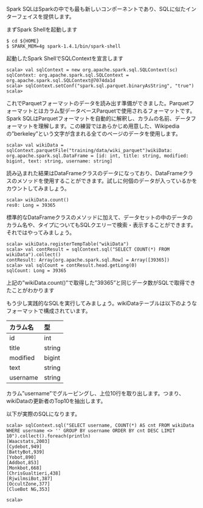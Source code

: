 
Spark SQLはSparkの中でも最も新しいコンポーネントであり、SQLに似たインターフェイスを提供します。

まずSpark Shellを起動します

```
$ cd ${HOME}
$ SPARK_MEM=4g spark-1.4.1/bin/spark-shell
```

起動したSpark ShellでSQLContextを宣言します

```
scala> val sqlContext = new org.apache.spark.sql.SQLContext(sc)
sqlContext: org.apache.spark.sql.SQLContext = org.apache.spark.sql.SQLContext@7074da1d
scala> sqlContext.setConf("spark.sql.parquet.binaryAsString", "true")
scala> 
```

これでParquetフォーマットのデータを読み出す準備ができました。Parquetフォーマットとはカラム型データベースParquetで使用されるフォーマットです。Spark SQLはParquetフォーマットを自動的に解釈し、カラムの名前、データフォーマットを理解します。この練習ではあらかじめ用意した、Wikipediaの”berkeley”という文字が含まれる全てのページのデータを使用します。

```
scala> val wikiData = sqlContext.parquetFile("training/data/wiki_parquet")wikiData:
org.apache.spark.sql.DataFrame = [id: int, title: string, modified: bigint, text: string, username: string]
```

読み込まれた結果はDataFrameクラスのデータになっており、DataFrameクラスのメソッドを使用することができます。試しに何個のデータが入っているかをカウントしてみましょう。

```
scala> wikiData.count()
res0: Long = 39365
```

標準的なDataFrameクラスのメソッドに加えて、データセットの中のデータのカラム名や、タイプについてもSQLクエリーで検索・表示することができます。それではやってみましょう。

```
scala> wikiData.registerTempTable("wikiData")
scala> val contResult = sqlContext.sql("SELECT COUNT(*) FROM wikiData").collect()
contResult: Array[org.apache.spark.sql.Row] = Array([39365])
scala> val sqlCount = contResult.head.getLong(0)
sqlCount: Long = 39365
```

上記の”wikiData.count()”で取得した”39365”と同じデータ数がSQLで取得できたことがわかります

もう少し実践的なSQLを実行してみましょう。wikiDataテーブルは以下のようなフォーマットで構成されています。

| カラム名 | 型       |
|:---------|:---------|
| id       | int      |
| title    | string   |
| modified | bigint   |
| text     | string   |
| username | string   |


カラム”username”でグルーピングし、上位10行を取り出します。つまり、wikiDataの更新者のTop10を抽出します。

以下が実際のSQLになります。

```
scala> sqlContext.sql("SELECT username, COUNT(*) AS cnt FROM wikiData WHERE username <> '' GROUP BY username ORDER BY cnt DESC LIMIT 10").collect().foreach(println)
[Waacstats,2003]
[Cydebot,949]
[BattyBot,939]
[Yobot,890]
[Addbot,853]
[Monkbot,668]
[ChrisGualtieri,438]
[RjwilmsiBot,387]
[OccultZone,377]
[ClueBot NG,353]

scala> 
```
